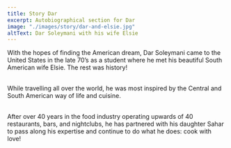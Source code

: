 ```yaml
---
title: Story Dar
excerpt: Autobiographical section for Dar
image: "./images/story/dar-and-elsie.jpg"
altText: Dar Soleymani with his wife Elsie
---
```

With the hopes of finding the American dream, Dar Soleymani came to the United States in the late 70’s as a student where he met his beautiful South American wife Elsie.  The rest was history!  <br><br>
  
  While travelling all over the world, he was most inspired by the Central and South American way of life and cuisine.  <br><br>
  
  After over 40 years in the food industry operating upwards of 40 restaurants, bars, and nightclubs, he has partnered with his daughter Sahar to pass along his expertise and continue to do what he does:  cook with love!